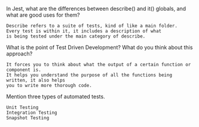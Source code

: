 In Jest, what are the differences between describe() and it() globals, and what are good uses for them?

    Describe refers to a suite of tests, kind of like a main folder. 
    Every test is within it, it includes a description of what
    is being tested under the main category of describe.

What is the point of Test Driven Development? What do you think about this approach?

    It forces you to think about what the output of a certain function or component is.
    It helps you understand the purpose of all the functions being written, it also helps
    you to write more thorough code. 

Mention three types of automated tests.

    Unit Testing
    Integration Testing
    Snapshot Testing

